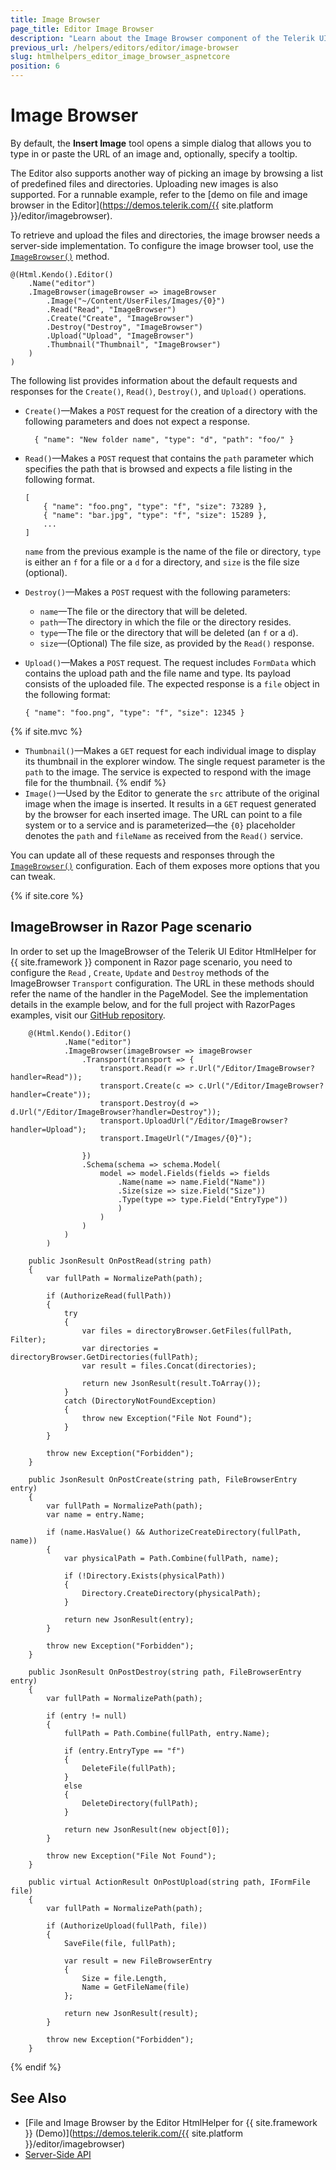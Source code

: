 ```yaml
---
title: Image Browser
page_title: Editor Image Browser
description: "Learn about the Image Browser component of the Telerik UI Editor HtmlHelper for {{ site.framework }}."
previous_url: /helpers/editors/editor/image-browser
slug: htmlhelpers_editor_image_browser_aspnetcore
position: 6
---
```


# Image Browser

By default, the **Insert Image** tool opens a simple dialog that allows you to type in or paste the URL of an image and, optionally, specify a tooltip.

The Editor also supports another way of picking an image by browsing a list of predefined files and directories. Uploading new images is also supported. For a runnable example, refer to the [demo on file and image browser in the Editor](https://demos.telerik.com/{{ site.platform }}/editor/imagebrowser).

To retrieve and upload the files and directories, the image browser needs a server-side implementation. To configure the image browser tool, use the [`ImageBrowser()`](/api/Kendo.Mvc.UI.Fluent/EditorBuilder#imagebrowsersystemactionkendomvcuifluenteditorimagebrowsersettingsbuilder) method.

```
@(Html.Kendo().Editor()
    .Name("editor")
    .ImageBrowser(imageBrowser => imageBrowser
        .Image("~/Content/UserFiles/Images/{0}")
        .Read("Read", "ImageBrowser")
        .Create("Create", "ImageBrowser")
        .Destroy("Destroy", "ImageBrowser")
        .Upload("Upload", "ImageBrowser")
        .Thumbnail("Thumbnail", "ImageBrowser")
    )
)
```

The following list provides information about the default requests and responses for the `Create()`, `Read()`, `Destroy()`, and `Upload()` operations.

- `Create()`&mdash;Makes a `POST` request for the creation of a directory with the following parameters and does not expect a response.

        { "name": "New folder name", "type": "d", "path": "foo/" }

- `Read()`&mdash;Makes a `POST` request that contains the `path` parameter which specifies the path that is browsed and expects a file listing in the following format.

    ```
    [
        { "name": "foo.png", "type": "f", "size": 73289 },
        { "name": "bar.jpg", "type": "f", "size": 15289 },
        ...
    ]
    ```

    `name` from the previous example is the name of the file or directory, `type` is either an `f` for a file or a `d` for a directory, and `size` is the file size (optional).

- `Destroy()`&mdash;Makes a `POST` request with the following parameters:

    - `name`&mdash;The file or the directory that will be deleted.
    - `path`&mdash;The directory in which the file or the directory resides.
    - `type`&mdash;The file or the directory that will be deleted (an `f` or a `d`).
    - `size`&mdash;(Optional) The file size, as provided by the `Read()` response.

- `Upload()`&mdash;Makes a `POST` request. The request includes `FormData` which contains the upload path and the file name and type. Its payload consists of the uploaded file. The expected response is a `file` object in the following format:

    ```
    { "name": "foo.png", "type": "f", "size": 12345 }
    ```
{% if site.mvc %}
- `Thumbnail()`&mdash;Makes a `GET` request for each individual image to display its thumbnail in the explorer window. The single request parameter is the `path` to the image. The service is expected to respond with the image file for the thumbnail.
{% endif %}
- `Image()`&mdash;Used by the Editor to generate the `src` attribute of the original image when the image is inserted. It results in a `GET` request generated by the browser for each inserted image. The URL can point to a file system or to a service and is parameterized&mdash;the `{0}` placeholder denotes the `path` and `fileName` as received from the `Read()` service.

You can update all of these requests and responses through the [`ImageBrowser()`](/api/Kendo.Mvc.UI.Fluent/EditorBuilder#imagebrowsersystemactionkendomvcuifluenteditorimagebrowsersettingsbuilder) configuration. Each of them exposes more options that you can tweak.

{% if site.core %}
## ImageBrowser in Razor Page scenario

In order to set up the ImageBrowser of the Telerik UI Editor HtmlHelper for {{ site.framework }} component in Razor page scenario, you need to configure the `Read` , `Create`, `Update` and `Destroy` methods of the ImageBrowser `Transport` configuration. The URL in these methods should refer the name of the handler in the PageModel. See the implementation details in the example below, and for the full project with RazorPages examples, visit our [GitHub repository](https://github.com/telerik/ui-for-aspnet-core-examples/tree/master/Telerik.Examples.RazorPages).

```tab-RazorPage(csthml)
    @(Html.Kendo().Editor()
            .Name("editor")
            .ImageBrowser(imageBrowser => imageBrowser
                .Transport(transport => {
                    transport.Read(r => r.Url("/Editor/ImageBrowser?handler=Read"));
                    transport.Create(c => c.Url("/Editor/ImageBrowser?handler=Create"));
                    transport.Destroy(d => d.Url("/Editor/ImageBrowser?handler=Destroy"));
                    transport.UploadUrl("/Editor/ImageBrowser?handler=Upload");
                    transport.ImageUrl("/Images/{0}");
                    
                })
                .Schema(schema => schema.Model(
                    model => model.Fields(fields => fields
                        .Name(name => name.Field("Name"))
                        .Size(size => size.Field("Size"))
                        .Type(type => type.Field("EntryType"))
                        )
                    )
                )
            )
        )
```
```tab-PageModel(cshtml.cs)
    public JsonResult OnPostRead(string path)
    {
        var fullPath = NormalizePath(path);

        if (AuthorizeRead(fullPath))
        {
            try
            {
                var files = directoryBrowser.GetFiles(fullPath, Filter);
                var directories = directoryBrowser.GetDirectories(fullPath);
                var result = files.Concat(directories);

                return new JsonResult(result.ToArray());
            }
            catch (DirectoryNotFoundException)
            {
                throw new Exception("File Not Found");
            }
        }

        throw new Exception("Forbidden");
    }

    public JsonResult OnPostCreate(string path, FileBrowserEntry entry)
    {
        var fullPath = NormalizePath(path);
        var name = entry.Name;

        if (name.HasValue() && AuthorizeCreateDirectory(fullPath, name))
        {
            var physicalPath = Path.Combine(fullPath, name);

            if (!Directory.Exists(physicalPath))
            {
                Directory.CreateDirectory(physicalPath);
            }

            return new JsonResult(entry);
        }

        throw new Exception("Forbidden");
    }

    public JsonResult OnPostDestroy(string path, FileBrowserEntry entry)
    {
        var fullPath = NormalizePath(path);

        if (entry != null)
        {
            fullPath = Path.Combine(fullPath, entry.Name);

            if (entry.EntryType == "f")
            {
                DeleteFile(fullPath);
            }
            else
            {
                DeleteDirectory(fullPath);
            }

            return new JsonResult(new object[0]);
        }

        throw new Exception("File Not Found");
    }

    public virtual ActionResult OnPostUpload(string path, IFormFile file)
    {
        var fullPath = NormalizePath(path);

        if (AuthorizeUpload(fullPath, file))
        {
            SaveFile(file, fullPath);

            var result = new FileBrowserEntry
            {
                Size = file.Length,
                Name = GetFileName(file)
            };

            return new JsonResult(result);
        }

        throw new Exception("Forbidden");
    }
```

{% endif %}
## See Also

* [File and Image Browser by the Editor HtmlHelper for {{ site.framework }} (Demo)](https://demos.telerik.com/{{ site.platform }}/editor/imagebrowser)
* [Server-Side API](/api/editor)
